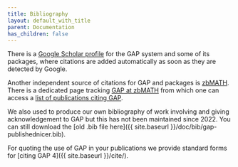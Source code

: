 ```yaml
---
title: Bibliography
layout: default_with_title
parent: Documentation
has_children: false
---
```


There is a [Google Scholar profile](https://scholar.google.co.uk/citations?user=B2oZOG0AAAAJ)
for the GAP system and some of its packages, where citations are added
automatically as soon as they are detected by Google.

Another independent source of citations for GAP and packages is
[zbMATH](https://www.zbmath.org/). There is a dedicated page tracking
[GAP at zbMATH](https://zbmath.org/software/320) from which one can access
a [list of publications citing GAP](https://zbmath.org/?q=si%3A320).

We also used to produce our own bibliography of work involving and giving
acknowledgement to GAP but this has not been maintained since 2022. You can
still download the [old .bib file here]({{ site.baseurl }}/doc/bib/gap-publishednicer.bib).

For quoting the use of GAP in your publications we provide
standard forms for [citing GAP 4]({{ site.baseurl }}/cite/).


